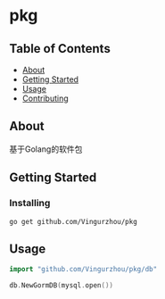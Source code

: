 # pkg

## Table of Contents

- [About](#about)
- [Getting Started](#getting_started)
- [Usage](#usage)
- [Contributing](../CONTRIBUTING.md)

## About <a name = "about"></a>

基于Golang的软件包



## Getting Started <a name = "getting_started"></a>


### Installing


```shell
go get github.com/Vingurzhou/pkg
```
## Usage <a name = "usage"></a>

```go 
import "github.com/Vingurzhou/pkg/db"

db.NewGormDB(mysql.open())
```